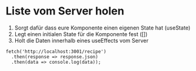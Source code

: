# Liste vom Server holen

1. Sorgt dafür dass eure Komponente einen eigenen State hat (useState)
2. Legt einen initialen State für die Komponente fest ([])
3. Holt die Daten innerhalb eines useEffects vom Server

```
fetch('http://localhost:3001/recipe')
  .then(response => response.json)
  .then(data => console.log(data));
```
